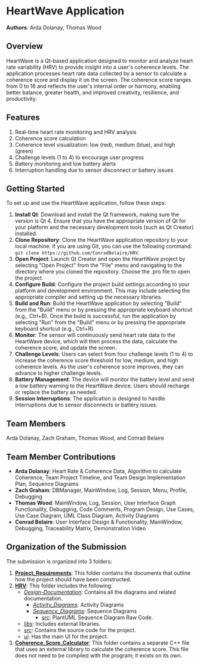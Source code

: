 # HeartWave Application

**Authors**: Arda Dolanay, Thomas Wood

## Overview

HeartWave is a Qt-based application designed to monitor and analyze heart rate variability (HRV) to provide insight into a user's coherence levels. The application processes heart rate data collected by a sensor to calculate a coherence score and display it on the screen. The coherence score ranges from 0 to 16 and reflects the user's internal order or harmony, enabling better balance, greater health, and improved creativity, resilience, and productivity.

## Features

1. Real-time heart rate monitoring and HRV analysis
2. Coherence score calculation
3. Coherence level visualization: low (red), medium (blue), and high (green)
4. Challenge levels (1 to 4) to encourage user progress
5. Battery monitoring and low battery alerts
6. Interruption handling due to sensor disconnect or battery issues

## Getting Started

To set up and use the HeartWave application, follow these steps:

1. **Install Qt**: Download and install the Qt framework, making sure the version is Qt 4. Ensure that you have the appropriate version of Qt for your platform and the necessary development tools (such as Qt Creator) installed.
2. **Clone Repository**: Clone the HeartWave application repository to your local machine. If you are using Git, you can use the following command: `git clone https://github.com/ConradBelaire/HRV`.
3. **Open Project**: Launch Qt Creator and open the HeartWave project by selecting "Open Project" from the "File" menu and navigating to the directory where you cloned the repository. Choose the .pro file to open the project.
4. **Configure Build**: Configure the project build settings according to your platform and development environment. This may include selecting the appropriate compiler and setting up the necessary libraries.
5. **Build and Run**: Build the HeartWave application by selecting "Build" from the "Build" menu or by pressing the appropriate keyboard shortcut (e.g., Ctrl+B). Once the build is successful, run the application by selecting "Run" from the "Build" menu or by pressing the appropriate keyboard shortcut (e.g., Ctrl+R).
6. **Monitor**: The sensor will continuously send heart rate data to the HeartWave device, which will then process the data, calculate the coherence score, and update the screen.
7. **Challenge Levels**: Users can select from four challenge levels (1 to 4) to increase the coherence score threshold for low, medium, and high coherence levels. As the user's coherence score improves, they can advance to higher challenge levels.
8. **Battery Management**: The device will monitor the battery level and send a low battery warning to the HeartWave device. Users should recharge or replace the battery as needed.
9. **Session Interruptions**: The application is designed to handle interruptions due to sensor disconnects or battery issues.

## Team Members

Arda Dolanay, Zach Graham, Thomas Wood, and Conrad Belaire

## Team Member Contributions

- **Arda Dolanay**: Heart Rate & Coherence Data, Algorithm to calculate Coherence, Team Project Timeline, and Team Design Implementation Plan, Sequence Diagrams
- **Zach Graham**: DBManager, MainWindow, Log, Session, Menu, Profile, Debugging
- **Thomas Wood**: MainWindow, Log, Session, User Interface Graph Functionality, Debugging, Code Comments, Program Design, Use Cases, Use Case Diagram, UML Class Diagram, Activity Diagrams
- **Conrad Belaire**: User Interface Design & Functionality, MainWindow, Debugging, Traceability Matrix, Demonstration Video

## Organization of the Submission

The submission is organized into 3 folders:

1. **[Project_Requirements](Project_Requirements/)**: This folder contains the documents that outline how the project should have been constructed.
2. **[HRV](HRV/)**: This folder includes the following:
   - *[Design-Documentation](HRV/Design-Documentation/)*: Contains all the diagrams and related documentation.
      - *[Activity_Diagrams](HRV/Design-Documentation/Activity_Diagrams/)*: Activity Diagrams
      - *[Sequence_Diagrams](HRV/Design-Documentation/Sequence_Diagrams/)*: Sequence Diagrams
         - [src](HRV/Design-Documentation/Sequence_Diagrams/src): PlantUML Sequence Diagram Raw Code.
   - *[libs](HRV/libs/)*: Includes external libraries.
   - *[src](HRV/src/)*: Contains the source code for the project.
   - *[ui](HRV/ui/)*: Has the main UI for the project.
3. **[Coherence_Score_Calculator](Coherence_Score_Calculator/)**: This folder contains a separate C++ file that uses an external library to calculate the coherence score. This file does not need to be compiled with the program; it exists on its own.